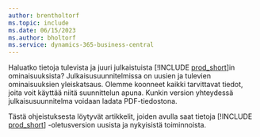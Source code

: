 ```yaml
---
author: brentholtorf
ms.topic: include
ms.date: 06/15/2023
ms.author: bholtorf
ms.service: dynamics-365-business-central
---
```

Haluatko tietoja tulevista ja juuri julkaistuista [!INCLUDE [prod_short](prod_short.md)]in ominaisuuksista? Julkaisusuunnitelmissa on uusien ja tulevien ominaisuuksien yleiskatsaus. Olemme koonneet kaikki tarvittavat tiedot, joita voit käyttää niitä suunnittelun apuna. Kunkin version yhteydessä julkaisusuunnitelma voidaan ladata PDF-tiedostona.

Tästä ohjeistuksesta löytyvät artikkelit, joiden avulla saat tietoja [!INCLUDE [prod_short](prod_short.md)] -oletusversion uusista ja nykyisistä toiminnoista.